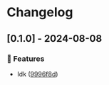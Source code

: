 # Changelog
## [0.1.0] - 2024-08-08

### :rocket: Features

- Idk ([9996f8d](https://github.com/ares-b/test-ci/commit/9996f8d0c6eafa3e4d250ac18dfbc86cf5893dfc))

